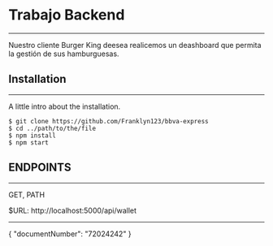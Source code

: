 # Trabajo Backend
***
Nuestro cliente Burger King deesea realicemos un deashboard que permita la gestión de sus hamburguesas.

## Installation
***
A little intro about the installation. 
```
$ git clone https://github.com/Franklyn123/bbva-express
$ cd ../path/to/the/file
$ npm install
$ npm start
```

## ENDPOINTS
***
GET, PATH

$URL: http://localhost:5000/api/wallet

***
{
    "documentNumber": "72024242"
}
